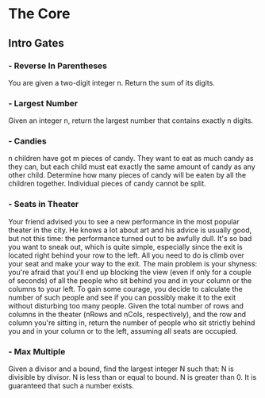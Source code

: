 # The Core
## Intro Gates
### - Reverse In Parentheses
<p>
You are given a two-digit integer n. Return the sum of its digits.
</p>

### - Largest Number
<p>
Given an integer n, return the largest number that contains exactly n digits.
</p>

### - Candies
<p>
n children have got m pieces of candy. They want to eat as much candy as they can, but each child must eat exactly the same amount of candy as any other child. Determine how many pieces of candy will be eaten by all the children together. Individual pieces of candy cannot be split.
</p>

### - Seats in Theater
<p>
Your friend advised you to see a new performance in the most popular theater in the city. He knows a lot about art and his advice is usually good, but not this time: the performance turned out to be awfully dull. It's so bad you want to sneak out, which is quite simple, especially since the exit is located right behind your row to the left. All you need to do is climb over your seat and make your way to the exit.
The main problem is your shyness: you're afraid that you'll end up blocking the view (even if only for a couple of seconds) of all the people who sit behind you and in your column or the columns to your left. To gain some courage, you decide to calculate the number of such people and see if you can possibly make it to the exit without disturbing too many people.
Given the total number of rows and columns in the theater (nRows and nCols, respectively), and the row and column you're sitting in, return the number of people who sit strictly behind you and in your column or to the left, assuming all seats are occupied.
</p>

### - Max Multiple
<p>
Given a divisor and a bound, find the largest integer N such that:
N is divisible by divisor.
N is less than or equal to bound.
N is greater than 0.
It is guaranteed that such a number exists.
</p>